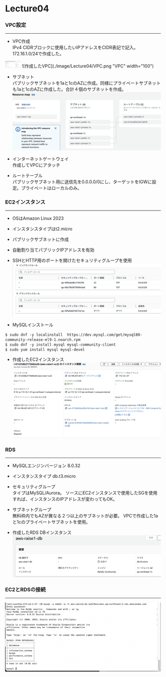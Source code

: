 # Lecture04

### VPC設定
----
+ VPC作成  
IPv4 CIDRブロックに使用したいIPアドレスをCIDR表記で記入。
172.16.1.0/24で作成した。
<img src="image/Lecture04/VPC.png" width="50" />
![作成したVPC](./image/Lecture04/VPC.png "VPC" width="100")


+ サブネット  
パブリックサブネットを1aと1cのAZに作成。同様にプライベートサブネットも1aと1cのAZに作成した。合計４個のサブネットを作成。
![サブネット](./image/Lecture04/subnet.png "subnet")


+ インターネットゲートウェイ  
作成してVPCにアタッチ


+ ルートテーブル  
パブリックサブネット用に送信先を0.0.0.0/0にし、ターゲットをIGWに設定。プライベートはローカルのみ。




### EC2インスタンス
----
+ OSはAmazon Linux 2023
+ インスタンスタイプはt2.micro
+  パブリックサブネットに作成
+  自動割り当てパブリックIPアドレスを有効
+  SSHとHTTP用のポートを開けたセキュリティグループを使用
![SG-EC2](./image/Lecture04/securitygroup-ec2.png "SG-EC2")


+  MySQLインストール
```
$ sudo dnf -y localinstall  https://dev.mysql.com/get/mysql80-community-release-el9-1.noarch.rpm
$ sudo dnf -y install mysql mysql-community-client
$ sudo yum install mysql mysql-devel
```


+ 作成したEC2インスタンス
![EC2 Instance](./image/Lecture04/ec2instance.png "EC2-Instance")

### RDS
----
+ MySQLエンジンバージョン 8.0.32
+ インスタンスタイプ db.t3.micro
+ セキュリティグループ  
タイプはMySQL/Aurora。
 ソースにEC2インスタンスで使用したSGを使用すれば、インスタンスのIPアドレスが変わってもOK。
 
 
+ サブネットグループ  
無料枠内でもAZが異なる２つ以上のサブネットが必要。
VPCで作成した1aと1cのプライベートサブネットを使用。


+ 作成したRDS DBインスタンス
![DB-instance](./image/Lecture04/DB-instance.png "DB-instance")



### EC2とRDSの接続
----
![EC2MySQL](./image/Lecture04/EC2mysql-connect.png "EC2MySQL")
